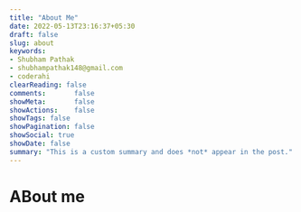 ```yaml
---
title: "About Me"
date: 2022-05-13T23:16:37+05:30
draft: false
slug: about
keywords:
- Shubham Pathak
- shubhampathak148@gmail.com
- coderahi
clearReading: false
comments:       false
showMeta:       false
showActions:    false
showTags: false
showPagination: false
showSocial: true
showDate: false
summary: "This is a custom summary and does *not* appear in the post."
---
```


# ABout me
